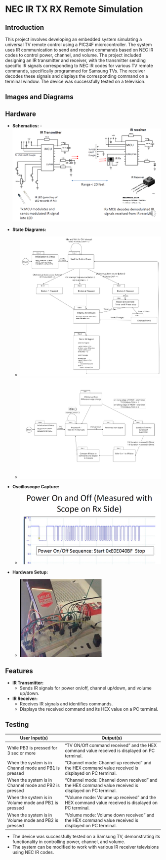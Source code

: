 # NEC IR TX RX Remote Simulation

## Introduction
This project involves developing an embedded system simulating a universal TV remote control using a PIC24F microcontroller. The system uses IR communication to send and receive commands based on NEC IR codes to control power, channel, and volume. The project included designing an IR transmitter and receiver, with the transmitter sending specific IR signals corresponding to NEC IR codes for various TV remote commands, specifically programmed for Samsung TVs. The receiver decodes these signals and displays the corresponding command on a terminal window. The device was successfully tested on a television.

## Images and Diagrams

## Hardware

- **Schematics:**
  -![ Detailed schematics for the IR transmitter and receiver circuits.](hardware/RXTXdiagram.png)

- **State Diagrams:**
  - ![State Diagram Tx](docs/TXState.png)
  - ![State Diagram Rx](docs/RXState.png)

- **Oscilloscope Capture:**
  - ![Power On/Off Sequence](docs/OSConoff.png)

- **Hardware Setup:**
  - ![Breadboard Setup](hardware/breadboard.png)
## Features
- **IR Transmitter:**
  - Sends IR signals for power on/off, channel up/down, and volume up/down.
- **IR Receiver:**
  - Receives IR signals and identifies commands.
  - Displays the received command and its HEX value on a PC terminal.

## Testing

| User Input(s)                                   | Output(s)                                                                                       |
|-------------------------------------------------|-------------------------------------------------------------------------------------------------|
| While PB3 is pressed for 3 sec or more          | “TV ON/Off command received” and the HEX command value received is displayed on PC terminal.    |
| When the system is in Channel mode and PB1 is pressed | “Channel mode: Channel up received” and the HEX command value received is displayed on PC terminal. |
| When the system is in Channel mode and PB2 is pressed | “Channel mode: Channel down received” and the HEX command value received is displayed on PC terminal. |
| When the system is in Volume mode and PB1 is pressed | “Volume mode: Volume up received” and the HEX command value received is displayed on PC terminal. |
| When the system is in Volume mode and PB2 is pressed | “Volume mode: Volume down received” and the HEX command value received is displayed on PC terminal. |

- The device was successfully tested on a Samsung TV, demonstrating its functionality in controlling power, channel, and volume.
- The system can be modified to work with various IR receiver televisions using NEC IR codes.


